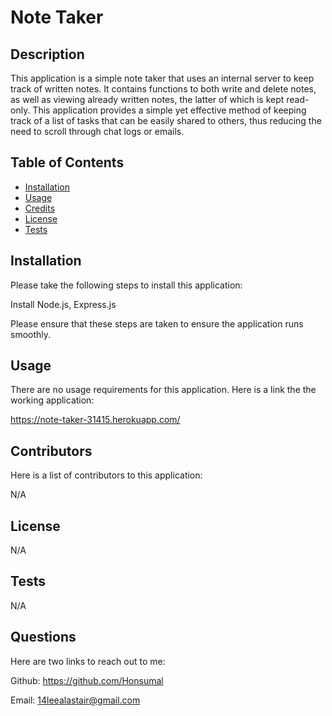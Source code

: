 # Note Taker

## Description

This application is a simple note taker that uses an internal server to keep track of written notes. It contains functions to both write and delete notes, as well as viewing already written notes, the latter of which is kept read-only. This application provides a simple yet effective method of keeping track of a list of tasks that can be easily shared to others, thus reducing the need to scroll through chat logs or emails.

## Table of Contents

- [Installation](#installation)
- [Usage](#usage)
- [Credits](#credits)
- [License](#license)
- [Tests](#tests)

## Installation

Please take the following steps to install this application:

Install Node.js, Express.js

Please ensure that these steps are taken to ensure the application runs smoothly.

## Usage

There are no usage requirements for this application. Here is a link the the working application:

https://note-taker-31415.herokuapp.com/



## Contributors

Here is a list of contributors to this application:

N/A

## License

N/A

## Tests

N/A

## Questions

Here are two links to reach out to me:

Github: https://github.com/Honsumal

Email: 14leealastair@gmail.com

